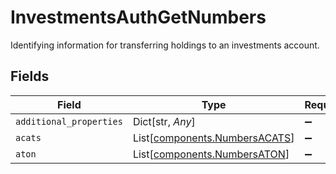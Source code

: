 # InvestmentsAuthGetNumbers

Identifying information for transferring holdings to an investments account.


## Fields

| Field                                                                | Type                                                                 | Required                                                             | Description                                                          |
| -------------------------------------------------------------------- | -------------------------------------------------------------------- | -------------------------------------------------------------------- | -------------------------------------------------------------------- |
| `additional_properties`                                              | Dict[str, *Any*]                                                     | :heavy_minus_sign:                                                   | N/A                                                                  |
| `acats`                                                              | List[[components.NumbersACATS](../../models/shared/numbersacats.md)] | :heavy_minus_sign:                                                   | N/A                                                                  |
| `aton`                                                               | List[[components.NumbersATON](../../models/shared/numbersaton.md)]   | :heavy_minus_sign:                                                   | N/A                                                                  |
